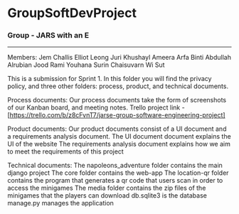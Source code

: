 # GroupSoftDevProject

### Group - JARS with an E
___

Members:
Jem Challis
Elliot Leong
Juri Khushayl
Ameera Arfa Binti Abdullah
Alrubian Jood
Rami Youhana
Surin Chaisuvarn Wi Sut

This is a submission for Sprint 1. In this folder you will find the privacy policy, and three other folders: process, product, and technical documents.

Process documents:
Our process documents take the form of screenshots of our Kanban board, and meeting notes.
Trello project link - [https://trello.com/b/z8cFvnT7/jarse-group-software-engineering-project]

Product documents:
Our product documents consist of a UI document and a requirements analysis document.
The UI document document explains the UI of the website
The requirements analysis document explains how we aim to meet the requirements of this project

Technical documents:
The napoleons_adventure folder contains the main django project
The core folder contains the web-app
The location-qr folder contains the program that generates a qr code that users scan in order to access the minigames
The media folder contains the zip files of the minigames that the players can download
db.sqlite3 is the database
manage.py manages the application